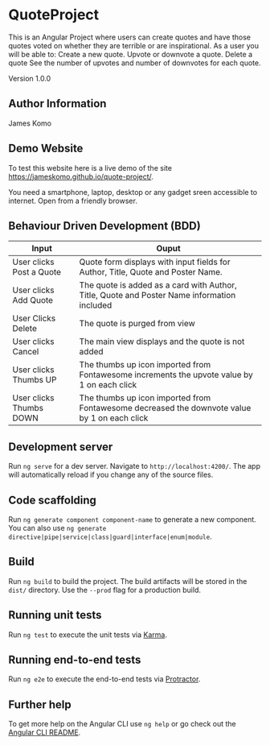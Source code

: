 # QuoteProject

This is an Angular Project where users can create quotes and have those quotes voted on whether they are terrible or are inspirational. As a user you will be able to:  Create a new quote. Upvote or downvote a quote. Delete a quote See the number of upvotes and number of downvotes for each quote.

Version 1.0.0

## Author Information

James Komo

## Demo Website
To test this website here is a live demo of the site https://jameskomo.github.io/quote-project/.

You need a smartphone, laptop, desktop or any gadget sreen accessible to internet. Open from a friendly browser.

## Behaviour Driven Development (BDD)
| Input                    	| Ouput                                                                                        	|
|--------------------------	|----------------------------------------------------------------------------------------------	|
| User clicks Post a Quote 	| Quote form displays with input fields for Author, Title, Quote and Poster Name.              	|
| User clicks Add Quote    	| The quote is added as a card with Author, Title, Quote and Poster Name information included  	|
| User Clicks Delete       	| The quote is purged from view                                                                	|
| User clicks Cancel       	| The main view displays and the quote is not added                                            	|
| User clicks Thumbs UP    	| The thumbs up icon imported from Fontawesome increments the upvote value by 1 on each click  	|
| User clicks Thumbs DOWN  	| The thumbs up icon imported from Fontawesome decreased the downvote value by 1 on each click 	|


## Development server

Run `ng serve` for a dev server. Navigate to `http://localhost:4200/`. The app will automatically reload if you change any of the source files.

## Code scaffolding

Run `ng generate component component-name` to generate a new component. You can also use `ng generate directive|pipe|service|class|guard|interface|enum|module`.

## Build

Run `ng build` to build the project. The build artifacts will be stored in the `dist/` directory. Use the `--prod` flag for a production build.

## Running unit tests

Run `ng test` to execute the unit tests via [Karma](https://karma-runner.github.io).

## Running end-to-end tests

Run `ng e2e` to execute the end-to-end tests via [Protractor](http://www.protractortest.org/).

## Further help

To get more help on the Angular CLI use `ng help` or go check out the [Angular CLI README](https://github.com/angular/angular-cli/blob/master/README.md).
